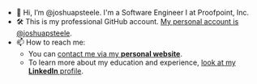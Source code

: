 - 👋 Hi, I’m @joshuapsteele. I'm a Software Engineer I at Proofpoint, Inc.
- 🛠 This is my professional GitHub account. [My personal account is @joshuapsteele](https://github.com/joshuapsteele).
- 📫 How to reach me:
    -  You can [contact me via my **personal website**](https://www.joshuapsteele.com/contact/).
    -  To learn more about my education and experience, [look at my **LinkedIn** profile](https://www.linkedin.com/in/joshuapsteele/).
